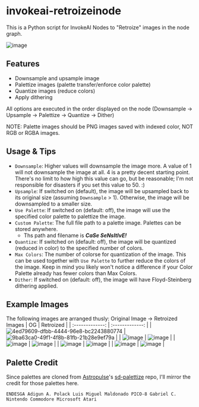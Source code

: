 # invokeai-retroizeinode
This is a Python script for InvokeAI Nodes to "Retroize" images in the node graph.

![image](https://github.com/Ar7ific1al/invokeai-retroizeinode/assets/2306586/0b3797cd-83eb-469c-b60e-852148bf6582)

## Features
- Downsample and upsample image
- Palettize images (palette transfer/enforce color palette)
- Quantize images (reduce colors)
- Apply dithering

All options are executed in the order displayed on the node (Downsample -> Upsample -> Palettize -> Quantize -> Dither)

NOTE: Palette images should be PNG images saved with indexed color, NOT RGB or RGBA images.

## Usage & Tips
- `Downsample`: Higher values will downsample the image more. A value of 1 will not downsample the image at all. 4 is a pretty decent starting point. There's no limit to how high this value can go, but be reasonable; I'm not responsible for disasters if you set this value to 50. :)
- `Upsample`: If switched on (default), the image will be upsampled back to its original size (assuming `Downsample` > 1). Otherwise, the image will be downsampled to a smaller size.
- `Use Palette`: If switched on (default: off), the image will use the specified color palette to palettize the image.
- `Custom Palette`: The full file path to a palette image. Palettes can be stored anywhere.
  - Ths path and filename is ***CaSe SeNsItIvE!***
- `Quantize`: If switched on (default: off), the image will be quantized (reduced in color) to the specified number of colors.
- `Max Colors`: The number of colorse for quantization of the image. This can be used together with `Use Palette` to further reduce the colors of the image. Keep in mind you likely won't notice a difference if your Color Palette already has fewer colors than Max Colors.
- `Dither`: If switched on (default: off), the image will have Floyd-Steinberg dithering applied.

## Example Images
The following images are arranged thusly: Original Image -> Retroized Images
| OG  | Retroized |
| :-------------: | :-------------: |
| ![4ed79609-dfbb-4444-96e8-bc2243880774](https://github.com/Ar7ific1al/invokeai-retroizeinode/assets/2306586/3e79e757-56db-4aba-ac00-7532a97cac9a)  | ![9ba63ca0-49f1-4f8b-81fb-21b28e9ef79a](https://github.com/Ar7ific1al/invokeai-retroizeinode/assets/2306586/8ef6f794-eb8f-4de4-91ec-0ace4f48cf23)  |
| ![image](https://github.com/Ar7ific1al/invokeai-retroizeinode/assets/2306586/4fbe12c5-972d-4af8-bfd1-f0cc837d3c9d)  | ![image](https://github.com/Ar7ific1al/invokeai-retroizeinode/assets/2306586/a639216c-96a2-40cc-8e0e-8ac69ffeb293)  |
| ![image](https://github.com/Ar7ific1al/invokeai-retroizeinode/assets/2306586/5737b133-69b9-448c-83b3-a39501e855fc)  | ![image](https://github.com/Ar7ific1al/invokeai-retroizeinode/assets/2306586/e9dcfe34-fc71-48bf-99ac-46e22d2e2f05)  |
| ![image](https://github.com/Ar7ific1al/invokeai-retroizeinode/assets/2306586/a206a1d3-98d5-49b7-a303-2021ca53320b)  | ![image](https://github.com/Ar7ific1al/invokeai-retroizeinode/assets/2306586/c6672257-7148-43af-85bf-ce1c165376cb)  |
| ![image](https://github.com/Ar7ific1al/invokeai-retroizeinode/assets/2306586/b9e64ea3-006f-46ed-8de3-924011402499)  | ![image](https://github.com/Ar7ific1al/invokeai-retroizeinode/assets/2306586/2bc043a5-e2db-4cc4-8044-c1850447a240)  |

## Palette Credit
Since palettes are cloned from [Astropulse](https://github.com/Astropulse)'s [sd-palettize](https://github.com/Astropulse/sd-palettize/tree/main) repo, I'll mirror the credit for those palettes here.

`ENDESGA Adigun A. Polack Luis Miguel Maldonado PICO-8 Gabriel C. Nintendo Commodore Microsoft Atari`
